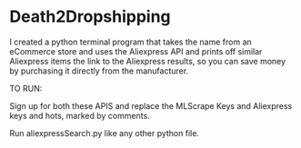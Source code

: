 # Death2Dropshipping

I created a python terminal program that takes the name from an eCommerce store and uses the Aliexpress API and prints off similar Aliexpress items the link to the Aliexpress results, so you can save money by purchasing it directly from the manufacturer. 

TO RUN:

Sign up for both these APIS and replace the MLScrape Keys and Aliexpress keys and hots, marked by comments.

Run aliexpressSearch.py like any other python file.
